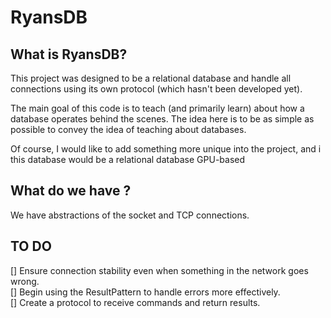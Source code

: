 # RyansDB

## What is RyansDB?

This project was designed to be a relational database and handle all connections using its own protocol (which hasn't been developed yet).

The main goal of this code is to teach (and primarily learn) about how a database operates behind the scenes. The idea here is to be as simple as possible to convey the idea of teaching about databases.

Of course, I would like to add something more unique into the project, and i this database would be a relational database GPU-based


## What do we have ?

We have abstractions of the socket and TCP connections.

## TO DO

[] Ensure connection stability even when something in the network goes wrong.<br/>
[] Begin using the ResultPattern to handle errors more effectively.<br/>
[] Create a protocol to receive commands and return results.<br/>